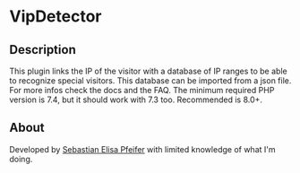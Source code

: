 # VipDetector

## Description

This plugin links the IP of the visitor with a database of IP ranges to be able to recognize special visitors.
This database can be imported from a json file. For more infos check the docs and the FAQ.
The minimum required PHP version is 7.4, but it should work with 7.3 too. Recommended is 8.0+.

## About

Developed by [Sebastian Elisa Pfeifer](https://blog.sebastian-elisa-pfeifer.eu/) with limited knowledge of what I'm doing.
